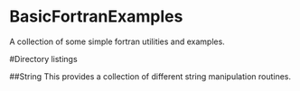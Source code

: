BasicFortranExamples
====================

A collection of some simple fortran utilities and examples.

#Directory listings

##String
This provides a collection of different string manipulation routines.
